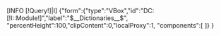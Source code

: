 [INFO [!Query!]|I]
{"form":{"type":"VBox","id":"DC:[!I::Module!]","label":"$__Dictionaries__$", 
"percentHeight":100,"clipContent":0,"localProxy":1,
"components":[
]}
}
